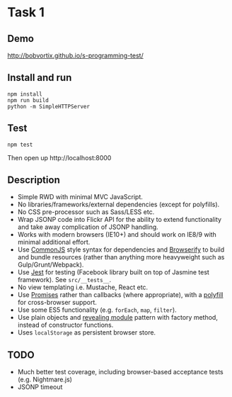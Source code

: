 # Task 1

## Demo

http://bobvortix.github.io/s-programming-test/

## Install and run

```
npm install
npm run build
python -m SimpleHTTPServer
```

## Test

```
npm test
```

Then open up http://localhost:8000

## Description

- Simple RWD with minimal MVC JavaScript.
- No libraries/frameworks/external dependencies (except for polyfills).
- No CSS pre-processor such as Sass/LESS etc.
- Wrap JSONP code into Flickr API for the ability to extend functionality and take away complication of JSONP handling.
- Works with modern browsers (IE10+) and should work on IE8/9 with minimal additional effort.
- Use [CommonJS](https://webpack.github.io/docs/commonjs.html) style syntax for dependencies and [Browserify](http://browserify.org/) to build and bundle resources (rather than anything more heavyweight such as Gulp/Grunt/Webpack).
- Use [Jest](https://facebook.github.io/jest/) for testing (Facebook library built on top of Jasmine test framework). See `src/__tests__`.
- No view templating i.e. Mustache, React etc.
- Use [Promises](https://developer.mozilla.org/en-US/docs/Web/JavaScript/Reference/Global_Objects/Promise) rather than callbacks (where appropriate), with a [polyfill](https://github.com/jakearchibald/es6-promise) for cross-browser support.
- Use some ES5 functionality (e.g. `forEach`, `map`, `filter`).
- Use plain objects and [revealing module](http://zachberry.com/blog/creating-a-custom-node-js-module-with-the-revealing-module-pattern/) pattern with factory method, instead of constructor functions.
- Uses `localStorage` as persistent browser store.

## TODO

- Much better test coverage, including browser-based acceptance tests (e.g. Nightmare.js)
- JSONP timeout